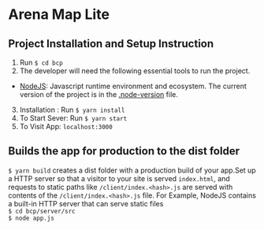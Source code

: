 # Arena Map Lite

## Project Installation and Setup Instruction

1. Run `$ cd bcp`
2. The developer will need the following essential tools to run the project.
* [NodeJS](NodeJS.md): Javascript runtime environment and ecosystem. The current version of the project is in the [.node-version](.node-version) file.

3. Installation :  Run <code>$ yarn install</code>
4. To Start Sever: Run <code>$ yarn start</code>
5. To Visit App: <code>localhost:3000</code>


## Builds the app for production to the dist folder
`$ yarn build` creates a dist folder with a production build of your app.Set up a HTTP
server so that a visitor to your site is served <code>index.html</code>, and requests to static
paths like `/client/index.<hash>.js` are served 
with contents of the `/client/index.<hash>.js` file. For
Example, NodeJS contains a built-in HTTP server that can serve static files
<br/>
<code>$ cd bcp/server/src</code><br/>
<code>$ node app.js</code>


